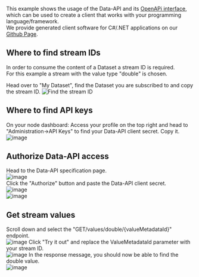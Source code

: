 This example shows the usage of the Data-API and its [OpenAPi interface](https://swagger.io/specification/), which can be used to create a client that works with your programming language/framework.  
We provide generated client software for C#/.NET applications on our [Github Page](https://github.com/tributech-solutions/tributech-dsk-api-clients).

## Where to find stream IDs

In order to consume the content of a Dataset a stream ID is required.  
For this example a stream with the value type "double" is chosen.

Head over to "My Dataset", find the Dataset you are subscribed to and copy the stream ID.
![Find the stream ID](assets/consume_find_stream_id.png)

## Where to find API keys

On your node dashboard: Access your profile on the top right and head to "Administration->API Keys" to find your Data-API client secret. Copy it.  
![image](assets/administration.png)

## Authorize Data-API access

Head to the Data-API specification page.  
![image](assets/data_api_tab_small.png)  
Click the "Authorize" button and paste the Data-API client secret.  
![image](assets/authorize.png)  
![image](assets/authorize_secret.png)

## Get stream values

Scroll down and select the "GET/values/double/{valueMetadataId}" endpoint.  
![image](assets/data_api_get_double.png)
Click "Try it out" and replace the ValueMetadataId parameter with your stream ID.  
![image](assets/data_api_enter_id.png)
In the response message, you should now be able to find the double value.  
![image](assets/server_response_success.png)
